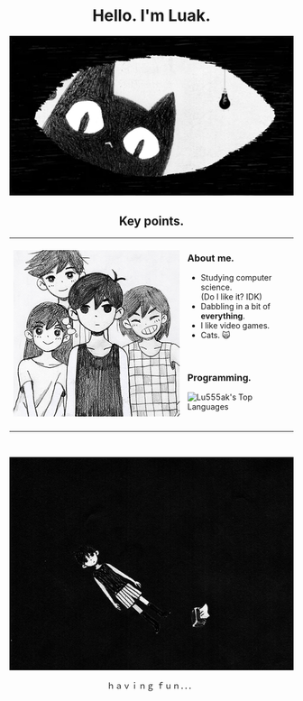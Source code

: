 <div align="center">

# Hello. I'm Luak.
![Omori cat](art2.png)
</div>
<div align="center">

## Key points.
</div>

<table align="center">
<tr>
<td>
 
![Omori friends](art1.png)

</td>
<td>

### About me.

- Studying computer science. <br> (Do I like it? IDK) <br>
- Dabbling in a bit of __everything__. <br>
- I like video games. <br>
- Cats. 🙀 <br>
<br> <br>

### Programming.
![Lu555ak's Top Languages](https://github-readme-stats.vercel.app/api/top-langs/?username=Lu555ak&theme=graywhite&show_icons=true&hide_border=false&layout=compact)
<br> <br>

  
</td>
</tr>
</table>

<br>
<div align="center">

![Omori alone](art3.png)

ｈａｖｉｎｇ ｆｕｎ．．．
</div>

